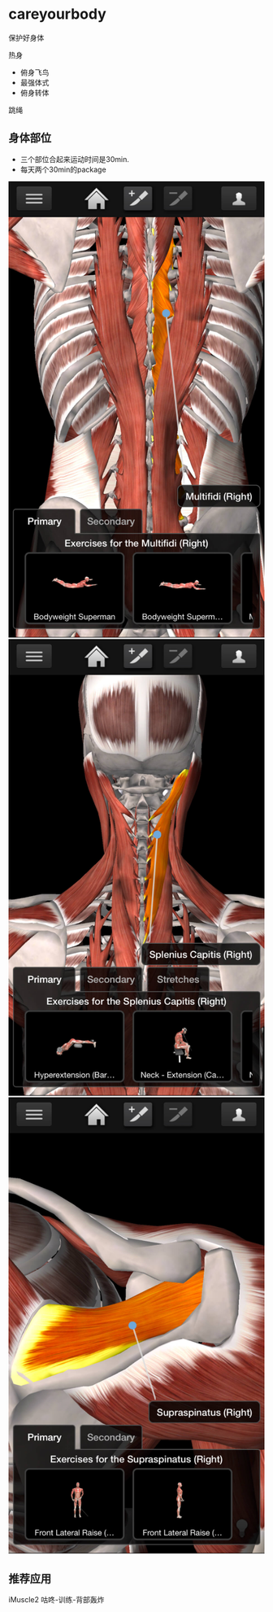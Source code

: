# careyourbody
保护好身体

热身
- 俯身飞鸟
- 最强体式
- 俯身转体

跳绳


## 身体部位

- 三个部位合起来运动时间是30min.
- 每天两个30min的package 

![one](./_img/IMG_7B832E5180C2-1.jpeg)
![two](./_img/IMG_3031489683FD-1.jpeg)
![three](./_img/IMG_C75521350737-1.jpeg)

## 推荐应用

iMuscle2
咕咚-训练-背部轰炸


